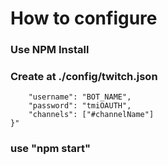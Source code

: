 # How to configure

### Use NPM Install

### Create at ./config/twitch.json
```json{
    "username": "BOT_NAME",
    "password": "tmiOAUTH",
    "channels": ["#channelName"]
}" 
```
### use "npm start"